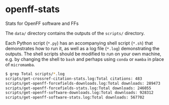 # openff-stats
Stats for OpenFF software and FFs

The `data/` directory contains the outputs of the `scripts/` directory.

Each Python script (`*.py`) has an accompanying shell script (`*.sh`)
that demonstrates how to run it, as well as a log file (`*.log`)
demonstrating the outputs. The shell scripts should be modified
to run on your own machine, e.g. by changing the shell to `bash`
and perhaps using `conda` or `mamba` in place of `micromamba`.

```bash
$ grep Total scripts/*.log
scripts/get-crossref-citation-stats.log:Total citations: 483
scripts/get-openff-forcefields-downloads.log:Total downloads: 289473
scripts/get-openff-forcefields-stats.log:Total downloads: 246055
scripts/get-openff-software-downloads.log:Total downloads: 928312
scripts/get-openff-software-stats.log:Total downloads: 567702
```
